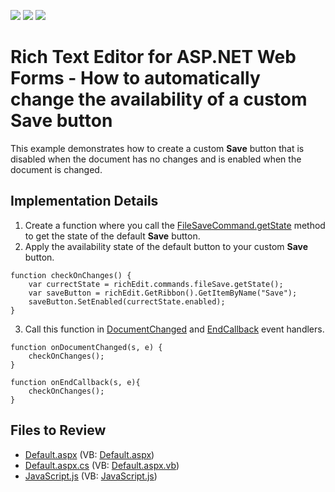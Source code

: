 <!-- default badges list -->
![](https://img.shields.io/endpoint?url=https://codecentral.devexpress.com/api/v1/VersionRange/128545542/17.1.7%2B)
[![](https://img.shields.io/badge/Open_in_DevExpress_Support_Center-FF7200?style=flat-square&logo=DevExpress&logoColor=white)](https://supportcenter.devexpress.com/ticket/details/T576860)
[![](https://img.shields.io/badge/📖_How_to_use_DevExpress_Examples-e9f6fc?style=flat-square)](https://docs.devexpress.com/GeneralInformation/403183)
<!-- default badges end -->

# Rich Text Editor for ASP.NET Web Forms - How to automatically change the availability of a custom Save button


This example demonstrates how to create a custom **Save** button that is disabled when the document has no changes and is enabled when the document is changed.

## Implementation Details

1. Create a function where you call the [FileSaveCommand.getState](https://docs.devexpress.com/AspNet/js-FileSaveCommand.getState) method to get the state of the default **Save** button.
2. Apply the availability state of the default button to your custom **Save** button.

```jscript
function checkOnChanges() {
    var currectState = richEdit.commands.fileSave.getState();
    var saveButton = richEdit.GetRibbon().GetItemByName("Save");
    saveButton.SetEnabled(currectState.enabled);
}
```

3. Call this function in [DocumentChanged](https://docs.devexpress.com/AspNet/js-ASPxClientRichEdit.DocumentChanged) and [EndCallback](https://docs.devexpress.com/AspNet/js-ASPxClientRichEdit.EndCallback) event handlers.

```jscript
function onDocumentChanged(s, e) {
    checkOnChanges();
}

function onEndCallback(s, e){
    checkOnChanges();
}
```

## Files to Review

* [Default.aspx](./CS/Default.aspx) (VB: [Default.aspx](./VB/Default.aspx))
* [Default.aspx.cs](./CS/Default.aspx.cs) (VB: [Default.aspx.vb](./VB/Default.aspx.vb))
* [JavaScript.js](./CS/JavaScript.js) (VB: [JavaScript.js](./VB/JavaScript.js))
